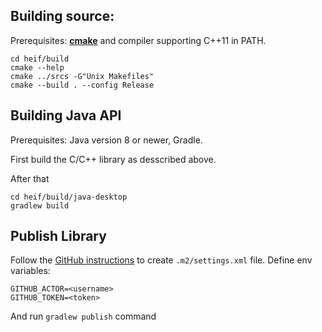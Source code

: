## Building source:
Prerequisites: **[cmake](https://cmake.org/)** and compiler supporting C++11 in PATH.
```
cd heif/build
cmake --help
cmake ../srcs -G"Unix Makefiles"
cmake --build . --config Release
```

## Building Java API
Prerequisites: Java version 8 or newer, Gradle.

First build the C/C++ library as desscribed above.

After that
```
cd heif/build/java-desktop
gradlew build
```

## Publish Library
Follow the [GitHub instructions](https://docs.github.com/en/packages/working-with-a-github-packages-registry/working-with-the-apache-maven-registry#authenticating-to-github-packages) to create `.m2/settings.xml` file.
Define env variables:
```
GITHUB_ACTOR=<username>
GITHUB_TOKEN=<token>
```
And run `gradlew publish` command
